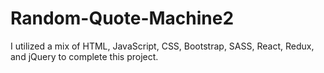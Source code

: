 # Random-Quote-Machine2

I utilized a mix of HTML, JavaScript, CSS, Bootstrap, SASS, React, Redux, and jQuery to complete this project.
